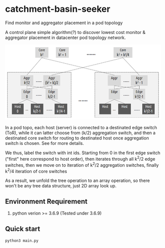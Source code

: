 # catchment-basin-seeker
Find monitor and aggregator placement in a pod topology

A control plane simple algorithm(?) to discover lowest cost monitor &
aggregator placement in datacenter pod topology network.

![Pod Topo](/image/pod-topo.png)

In a pod topo, each host (server) is connected to a destinated edge switch (ToR), while
it can latter choose from (k/2) aggregation switch, and then a destinated core switch
for routing to destinated host once aggregation switch is chosen. See []() for more
details.

We thus, label the switch with int ids. Starting from 0 in the first edge switch ("first"
here correspond to host order), then iterates through all k<sup>2</sup>/2 edge
switches, then we move on to iteration of k<sup>2</sup>/2 aggregation switches,
finally k<sup>2</sup>/4 iteration of core switches

As a result, we unfold the tree operation to an array operation, so there won't be any
tree data structure, just 2D array look up.

## Environment Requirement
1. python verion >= 3.6.9 (Tested under 3.6.9)

## Quick start
```sh
python3 main.py
```
